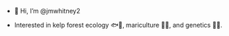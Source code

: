 - 👋 Hi, I’m @jmwhitney2

- Interested in kelp forest ecology 🐟🌱, mariculture 🌊🌿, and genetics 🧬🧪. 

<!---
jmwhitney2/jmwhitney2 is a ✨ special ✨ repository because its `README.md` (this file) appears on your GitHub profile.
You can click the Preview link to take a look at your changes.
--->
